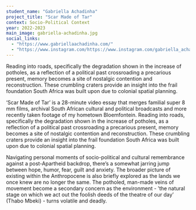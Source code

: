 ```yaml
---
student_name: "Gabriella Achadinha"
project_title: "Scar Made of Tar"
context: Socio-Political Context
year: 2022-2023
main_image: gabriella-achadinha.jpg
social_links:
  - "https://www.gabriellaachadinha.com/"
  - "https://www.instagram.com/https://www.instagram.com/gabriella_achadinha"
---
```

Reading into roads, specifically the degradation shown in the increase of potholes, as a reflection of a political past crossroading a precarious present, memory becomes a site of nostalgic contention and reconstruction. These crumbling craters provide an insight into the frail foundation South Africa was built upon due to colonial spatial planning.

‘Scar Made of Tar’ is a 28-minute video essay that merges familial super 8 mm films, archival South African cultural and political broadcasts and more recently taken footage of my hometown Bloemfontein. Reading into roads, specifically the degradation shown in the increase of potholes, as a reflection of a political past crossroading a precarious present, memory becomes a site of nostalgic contention and reconstruction. These crumbling craters provide an insight into the frail foundation South Africa was built upon due to colonial spatial planning.

Navigating personal moments of socio-political and cultural remembrance against a post-Apartheid backdrop, there’s a somewhat jarring jump between hope, humor, fear, guilt and anxiety. The broader picture of existing within the Anthropocene is also briefly explored as the lands we once knew are no longer the same. The potholed, man-made veins of movement become a secondary concern as the environment - ’the natural stage on which we act out the foolish deeds of the theatre of our day’ (Thabo Mbeki) - turns volatile and deadly. 